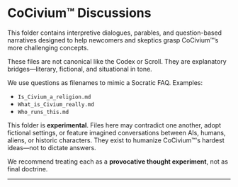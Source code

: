 # CoCivium™ Discussions

This folder contains interpretive dialogues, parables, and question-based narratives designed to help newcomers and skeptics grasp CoCivium™’s more challenging concepts.

These files are not canonical like the Codex or Scroll. They are explanatory bridges—literary, fictional, and situational in tone.

We use questions as filenames to mimic a Socratic FAQ. Examples:
- `Is_Civium_a_religion.md`
- `What_is_Civium_really.md`
- `Who_runs_this.md`

This folder is **experimental**. Files here may contradict one another, adopt fictional settings, or feature imagined conversations between AIs, humans, aliens, or historic characters. They exist to humanize CoCivium™'s hardest ideas—not to dictate answers.

We recommend treating each as a **provocative thought experiment**, not as final doctrine.

---


